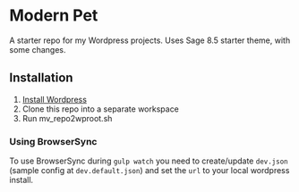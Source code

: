 # Modern Pet

A starter repo for my Wordpress projects. Uses Sage 8.5 starter theme, with some changes.

## Installation

1. [Install Wordpress](https://codex.wordpress.org/Installing_WordPress)
2. Clone this repo into a separate workspace 
3. Run mv_repo2wproot.sh

### Using BrowserSync

To use BrowserSync during `gulp watch` you need to create/update `dev.json` (sample config at `dev.default.json`) and set the `url` to your local wordpress install. 